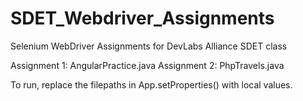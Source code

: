 # SDET_Webdriver_Assignments
Selenium WebDriver Assignments for DevLabs Alliance SDET class

Assignment 1: AngularPractice.java
Assignment 2: PhpTravels.java

To run, replace the filepaths in App.setProperties() with local values.
